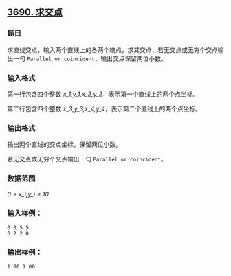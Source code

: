 ## [3690. 求交点](https://www.acwing.com/problem/content/3693/)

### 题目

求直线交点，输入两个直线上的各两个端点，求其交点，若无交点或无穷个交点输出一句 `Parallel or coincident`，输出交点保留两位小数。

### 输入格式

第一行包含四个整数 *x_1,y_1,x_2,y_2*，表示第一个直线上的两个点坐标。

第二行包含四个整数 *x_3,y_3,x_4,y_4*，表示第二个直线上的两个点坐标。

### 输出格式

输出两个直线的交点坐标，保留两位小数。

若无交点或无穷个交点输出一句 `Parallel or coincident`。

### 数据范围

*0 ≤ x_i,y_i ≤ 10*

### 输入样例：

```
0 0 5 5
0 2 2 0
```

### 输出样例：

```
1.00 1.00
```
